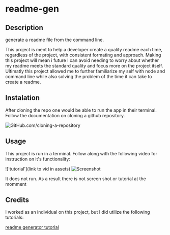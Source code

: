 # readme-gen

## Description

generate a readme file from the command line.

This project is ment to help a developer create a quality readme each time, regardless of the project, with consistent formating and approach.
Making this project will mean i future I can avoid needing to worry about whether my readme meets the standard quality and focus more on the project itself.
Ultimatly this project allowed me to further familiarize my self with node and command line while also solving the problem of the time it can take to create a readme.

## Instalation

After cloning the repo one would be able to run the app in their terminal. Follow the documentation on cloning a github repository.

![GitHub.com/cloning-a-repository](https://docs.github.com/en/repositories/creating-and-managing-repositories/cloning-a-repository "cloning a repository")

## Usage

This project is run in a terminal. Follow along with the following video for instruction on it's functionality:

!['tutorial'](link to vid in assets)
![Screenshot]()

It does not run. As a result there is not screen shot or tutorial at the momment

## Credits

I worked as an individual on this project, but I did utilize the following tutorials:

[readme generator tutorial](https://www.youtube.com/watch?v=9YivEQFpmHQ)
